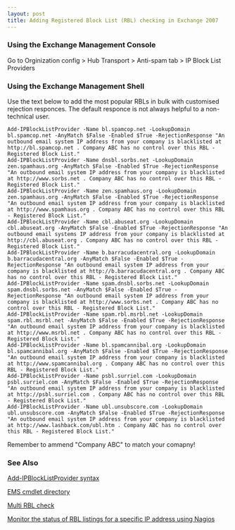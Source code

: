 ```yaml
---
layout: post 
title: Adding Registered Block List (RBL) checking in Exchange 2007
---
```


### Using the Exchange Management Console

Go to Orginization config \> Hub Transport \> Anti-spam tab \> IP Block
List Providers

### Using the Exchange Management Shell

Use the text below to add the most popular RBLs in bulk with customised
rejection responces. The default responce is not always helpful to a
non-technical user.

    Add-IPBlockListProvider -Name bl.spamcop.net -LookupDomain bl.spamcop.net -AnyMatch $False -Enabled $True -RejectionResponse "An outbound email system IP address from your company is blacklisted at http://bl.spamcop.net . Company ABC has no control over this RBL - Registered Block List."
    Add-IPBlockListProvider -Name dnsbl.sorbs.net -LookupDomain zen.spamhaus.org -AnyMatch $False -Enabled $True -RejectionResponse "An outbound email system IP address from your company is blacklisted at http://www.sorbs.net . Company ABC has no control over this RBL - Registered Block List."
    Add-IPBlockListProvider -Name zen.spamhaus.org -LookupDomain zen.spamhaus.org -AnyMatch $False -Enabled $True -RejectionResponse "An outbound email system IP address from your company is blacklisted at http://www.spamhaus.org . Company ABC has no control over this RBL - Registered Block List."
    Add-IPBlockListProvider -Name cbl.abuseat.org -LookupDomain cbl.abuseat.org -AnyMatch $False -Enabled $True -RejectionResponse "An outbound email systems IP address from your company is blacklisted at http://cbl.abuseat.org . Company ABC has no control over this RBL - Registered Block List."
    Add-IPBlockListProvider -Name b.barracudacentral.org -LookupDomain b.barracudacentral.org -AnyMatch $False -Enabled $True -RejectionResponse "An outbound email system IP address from your company is blacklisted at http://b.barracudacentral.org . Company ABC has no control over this RBL - Registered Block List."
    Add-IPBlockListProvider -Name spam.dnsbl.sorbs.net -LookupDomain spam.dnsbl.sorbs.net -AnyMatch $False -Enabled $True -RejectionResponse "An outbound email system IP address from your company is blacklisted at http://www.sorbs.net . Company ABC has no control over this RBL - Registered Block List."
    Add-IPBlockListProvider -Name spam.rbl.msrbl.net -LookupDomain spam.rbl.msrbl.net -AnyMatch $False -Enabled $True -RejectionResponse "An outbound email system IP address from your company is blacklisted at http://www.msrbl.net . Company ABC has no control over this RBL - Registered Block List."
    Add-IPBlockListProvider -Name bl.spamcannibal.org -LookupDomain bl.spamcannibal.org -AnyMatch $False -Enabled $True -RejectionResponse "An outbound email system IP address from your company is blacklisted at http://www.spamcannibal.org . Company ABC has no control over this RBL - Registered Block List."
    Add-IPBlockListProvider -Name psbl.surriel.com -LookupDomain psbl.surriel.com -AnyMatch $False -Enabled $True -RejectionResponse "An outbound email system IP address from your company is blacklisted at http://psbl.surriel.com . Company ABC has no control over this RBL - Registered Block List."
    Add-IPBlockListProvider -Name ubl.unsubscore.com -LookupDomain ubl.unsubscore.com -AnyMatch $False -Enabled $True -RejectionResponse "An outbound email system IP address from your company is blacklisted at http://www.lashback.com/ubl.htm . Company ABC has no control over this RBL - Registered Block List."

Remember to ammend \"Company ABC\" to match your comapny!

### See Also

[Add-IPBlockListProvider
syntax](http://technet.microsoft.com/en-us/library/bb124358.aspx)

[EMS cmdlet
directory](http://www.powershellcommunity.org/Directories/Cmdlets.aspx)

[Multi RBL check](http://www.anti-abuse.org/multi-rbl-check/)

[Monitor the status of RBL listings for a specific IP address using
Nagios](Nagios#RBL_Status "wikilink")

